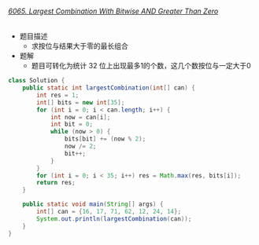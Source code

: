 ###### [6065. Largest Combination With Bitwise AND Greater Than Zero](https://leetcode.cn/problems/largest-combination-with-bitwise-and-greater-than-zero/)

- 题目描述
  - 求按位与结果大于零的最长组合
- 题解
  - 题目可转化为统计 32 位上出现最多1的个数，这几个数按位与一定大于0

```java
class Solution {
    public static int largestCombination(int[] can) {
        int res = 1;
        int[] bits = new int[35];
        for (int i = 0; i < can.length; i++) {
            int now = can[i];
            int bit = 0;
            while (now > 0) {
                bits[bit] += (now % 2);
                now /= 2;
                bit++;
            }
        }
        for (int i = 0; i < 35; i++) res = Math.max(res, bits[i]);
        return res;
    }

    public static void main(String[] args) {
        int[] can = {16, 17, 71, 62, 12, 24, 14};
        System.out.println(largestCombination(can));
    }
}
```

